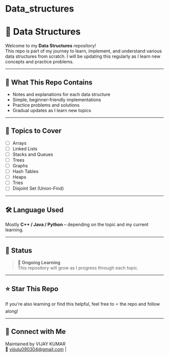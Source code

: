 # Data_structures
# 📘 Data Structures

Welcome to my **Data Structures** repository!  
This repo is part of my journey to learn, implement, and understand various data structures from scratch. I will be updating this regularly as I learn new concepts and practice problems.

---

## 🧠 What This Repo Contains

- Notes and explanations for each data structure
- Simple, beginner-friendly implementations
- Practice problems and solutions
- Gradual updates as I learn new topics

---

## 📌 Topics to Cover

- [ ] Arrays
- [ ] Linked Lists
- [ ] Stacks and Queues
- [ ] Trees
- [ ] Graphs
- [ ] Hash Tables
- [ ] Heaps
- [ ] Tries
- [ ] Disjoint Set (Union-Find)

---

## 🛠️ Language Used

Mostly **C++ / Java / Python** – depending on the topic and my current learning.

---

## 📅 Status

> 🔄 **Ongoing Learning**  
> This repository will grow as I progress through each topic.

---

## ⭐ Star This Repo

If you're also learning or find this helpful, feel free to ⭐ the repo and follow along!

---

## 🔗 Connect with Me

Maintained by VIJAY KUMAR  
📧 vijjulu090304@gmail.com | 
